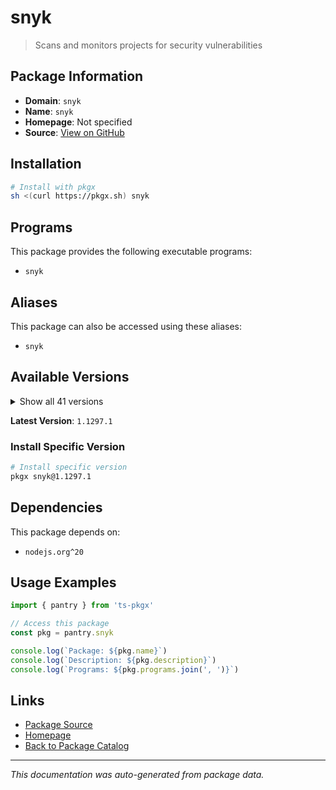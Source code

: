 # snyk

> Scans and monitors projects for security vulnerabilities

## Package Information

- **Domain**: `snyk`
- **Name**: `snyk`
- **Homepage**: Not specified
- **Source**: [View on GitHub](https://github.com/pkgxdev/pantry/tree/main/projects/snyk.io/package.yml)

## Installation

```bash
# Install with pkgx
sh <(curl https://pkgx.sh) snyk
```

## Programs

This package provides the following executable programs:

- `snyk`

## Aliases

This package can also be accessed using these aliases:

- `snyk`

## Available Versions

<details>
<summary>Show all 41 versions</summary>

- `1.1297.1`, `1.1297.0`, `1.1296.2`, `1.1296.1`, `1.1296.0`
- `1.1295.4`, `1.1295.3`, `1.1295.2`, `1.1295.1`, `1.1295.0`
- `1.1294.3`, `1.1294.2`, `1.1294.1`, `1.1294.0`, `1.1293.1`
- `1.1293.0`, `1.1292.4`, `1.1292.2`, `1.1292.1`, `1.1292.0`
- `1.1291.1`, `1.1291.0`, `1.1290.0`, `1.1289.0`, `1.1288.1`
- `1.1288.0`, `1.1287.0`, `1.1286.4`, `1.1286.3`, `1.1286.2`
- `1.1286.1`, `1.1286.0`, `1.1285.1`, `1.1285.0`, `1.1284.0`
- `1.1283.1`, `1.1283.0`, `1.1282.1`, `1.1282.0`, `1.1281.0`
- `1.1280.1`

</details>

**Latest Version**: `1.1297.1`

### Install Specific Version

```bash
# Install specific version
pkgx snyk@1.1297.1
```

## Dependencies

This package depends on:

- `nodejs.org^20`

## Usage Examples

```typescript
import { pantry } from 'ts-pkgx'

// Access this package
const pkg = pantry.snyk

console.log(`Package: ${pkg.name}`)
console.log(`Description: ${pkg.description}`)
console.log(`Programs: ${pkg.programs.join(', ')}`)
```

## Links

- [Package Source](https://github.com/pkgxdev/pantry/tree/main/projects/snyk.io/package.yml)
- [Homepage](#)
- [Back to Package Catalog](../package-catalog.md)

---

*This documentation was auto-generated from package data.*

